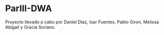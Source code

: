 # ParIII-DWA
Proyecto llevado a cabo por Daniel Diaz, Ixar Fuentes, Pablo Giron, Melissa Abigail y Gracia Soriano.
